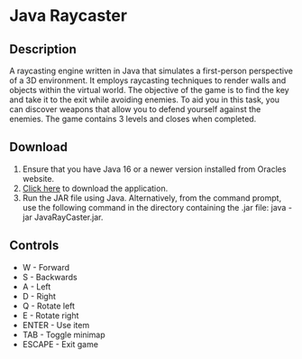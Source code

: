 # Java Raycaster
## Description
A raycasting engine written in Java that simulates a first-person perspective of a 3D environment. It employs raycasting techniques to render walls and objects within the virtual world. The objective of the game is to find the key and take it to the exit while avoiding enemies. To aid you in this task, you can discover weapons that allow you to defend yourself against the enemies.
The game contains 3 levels and closes when completed.

## Download
1. Ensure that you have Java 16 or a newer version installed from Oracles website.
2. [Click here](https://github.com/SolarFlareZ/raycaster/releases/download/v1.0/JavaRaycaster.jar) to download the application.
3. Run the JAR file using Java. Alternatively, from the command prompt, use the following command in the directory containing the .jar file: java -jar JavaRayCaster.jar.

## Controls
* W - Forward
* S - Backwards
* A - Left
* D - Right
* Q - Rotate left
* E - Rotate right
* ENTER - Use item
* TAB - Toggle minimap
* ESCAPE - Exit game
